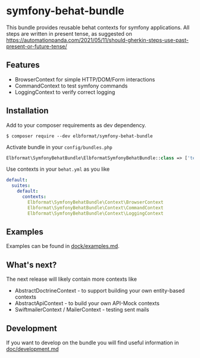 # symfony-behat-bundle
This bundle provides reusable behat contexts for symfony applications.
All steps are written in present tense, as suggested on https://automationpanda.com/2021/05/11/should-gherkin-steps-use-past-present-or-future-tense/

## Features
* BrowserContext for simple HTTP/DOM/Form interactions
* CommandContext to test symfony commands
* LoggingContext to verify correct logging

## Installation

Add to your composer requirements as dev dependency.
```console
$ composer require --dev elbformat/symfony-behat-bundle
```

Activate bundle in your `config/bundles.php`
```php
Elbformat\SymfonyBehatBundle\ElbformatSymfonyBehatBundle::class => ['test' => true],
```

Use contexts in your `behat.yml` as you like
```yaml
default:
  suites:
    default:
      contexts:
        Elbformat\SymfonyBehatBundle\Context\BrowserContext
        Elbformat\SymfonyBehatBundle\Context\CommandContext
        Elbformat\SymfonyBehatBundle\Context\LoggingContext
```

## Examples
Examples can be found in [dock/examples.md](doc/examples.md).

## What's next?
The next release will likely contain more contexts like
* AbstractDoctrineContext - to support building your own entity-based contexts
* AbstractApiContext - to build your own API-Mock contexts
* SwiftmailerContext / MailerContext - testing sent mails

## Development
If you want to develop on the bundle you will find useful information in [doc/development.md](doc/development.md)